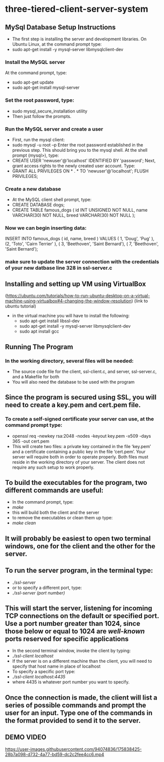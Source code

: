 # three-tiered-client-server-system

## MySql Database Setup Instructions

- The first step is installing the server and development libraries. On Ubuntu Linux, at the command prompt type:
- sudo apt-get install -y mysql-server libmysqlclient-dev
### Install the MySQL server 
At the command prompt, type:
- sudo apt-get update
- sudo apt-get install mysql-server
### Set the root password, type:
- sudo mysql_secure_installation utility
- Then just follow the prompts.
### Run the MySQL server and create a user
- First, run the mysql client:
- sudo mysql -u root –p
Enter the root password established in the previous step. This should bring you to the mysql shell.
At the shell prompt (mysql>), type:
- CREATE USER 'newuser'@'localhost' IDENTIFIED BY 'password';
Next, grant access rights to the newly created user account. Type:
- GRANT ALL PRIVILEGES ON * . * TO 'newuser'@'localhost';
FLUSH PRIVILEGES;
### Create a new database
  - At the MySQL client shell prompt, type:
   -  CREATE DATABASE dogs;
   -  CREATE TABLE famous_dogs ( id INT UNSIGNED NOT NULL, name VARCHAR(30) NOT NULL, breed VARCHAR(30) NOT NULL );

### Now we can begin inserting data:

INSERT INTO famous_dogs ( id, name, breed ) 
VALUES ( 1, 'Doug', 'Pug' ), (2, 'Toto', 'Cairn Terrier' ), ( 3, 'Beethoven', 'Saint Bernard'), ( 7, 'Beethoven', 'Saint Bernard');

### make sure to update the server connection with the credentials of your new datbase line 328 in ssl-server.c

## Installing and setting up VM using VirtualBox
(https://ubuntu.com/tutorials/how-to-run-ubuntu-desktop-on-a-virtual-machine-using-virtualbox#4-changing-the-window-resolution) (link to ubuntu tutorial)

 - in the virtual machine you will have to install the following:
    - sudo apt-get install libssl-dev
    - sudo apt-get install -y mysql-server libmysqlclient-dev
    - sudo apt install gcc

## Running The Program

### In the working directory, several files will be needed:

- The source code file for the client, ssl-client.c, and server, ssl-server.c, and a Makefile for both
- You will also need the database to be used with the program

## Since the program is secured using SSL, you will need to create a key.pem and cert.pem file.
### To create a self-signed certificate your server can use, at the command prompt type:

- openssl req -newkey rsa:2048 -nodes -keyout key.pem -x509 -days 365 -out cert.pem
- This will create two files: a private key contained in the file ‘key.pem’ and a certificate containing
  a public key in the file ‘cert.pem’. Your server will require both in order to operate properly. Both files must reside in the working directory of your server. The client does not require any such setup to work properly.

## To build the executables for the program, two different commands are useful:

- In the command prompt, type:
- _make_ 
- this will build both the client and the server
- to remove the executables or clean them up type:
-  _make clean_

## It will probably be easiest to open two terminal windows, one for the client and the other for the server.
## To run the server program, in the terminal type:

- _./ssl-server_ 
- or to specify a different port, type:
- _./ssl-server (port number)_

## This will start the server, listening for incoming TCP connections on the default or specified port. Use a port number greater than 1024, since those below or equal to 1024 are _well-known_ ports reserved for specific applications

- In the second terminal window, invoke the client by typing:
- _./ssl-client localhost_
- If the server is on a different machine than the client, you will need to specify that host name in place of localhost
- To specify a specific port type:
- _./ssl-client localhost:4435_
- where 4435 is whatever port number you want to specify.

## Once the connection is made, the client will list a series of possible commands and prompt the user for an input. Type one of the commands in the format provided to send it to the server.

## DEMO VIDEO
https://user-images.githubusercontent.com/94074836/175838425-28b7a098-d732-4a77-bd59-dc2c2fee4cc6.mp4


